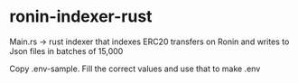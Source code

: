 # ronin-indexer-rust

Main.rs -> rust indexer that indexes ERC20 transfers on Ronin and writes to Json files in batches of 15,000

Copy .env-sample. Fill the correct values and use that to make .env